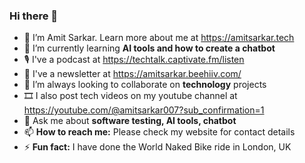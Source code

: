 ### Hi there 👋

<!--
**amitsarkar007/amitsarkar007** is a ✨ _special_ ✨ repository because its `README.md` (this file) appears on your GitHub profile.

Here are some ideas to get you started:

- 🔭 I’m currently working on ...
- 🌱 I’m currently learning ...
- 👯 I’m looking to collaborate on ...
- 🤔 I’m looking for help with ...
- 💬 Ask me about ...
- 📫 How to reach me: ...
- 😄 Pronouns: ...
- ⚡ Fun fact: ...
-->

- 🔭 I’m Amit Sarkar. Learn more about me at https://amitsarkar.tech
- 🌱 I’m currently learning **AI tools and how to create a chatbot**
- 🎙️ I've a podcast at https://techtalk.captivate.fm/listen
- 📰 I've a newsletter at https://amitsarkar.beehiiv.com/
- 👯 I’m always looking to collaborate on **technology** projects
- 🎞️ I also post tech videos on my youtube channel at https://youtube.com/@amitsarkar007?sub_confirmation=1
- 💬 Ask me about **software testing, AI tools, chatbot**
- 📫 **How to reach me:** Please check my website for contact details
- ⚡ **Fun fact:** I have done the World Naked Bike ride in London, UK
